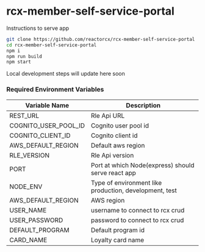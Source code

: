 # rcx-member-self-service-portal

Instructions to serve app
```sh
git clone https://github.com/reactorcx/rcx-member-self-service-portal
cd rcx-member-self-service-portal
npm i
npm run build
npm start
```
Local development steps will update here soon

### Required Environment Variables
|Variable Name| Description|
|-------------|------------|
|REST_URL| Rle Api URL|
|COGNITO_USER_POOL_ID| Cognito user pool id |
|COGNITO_CLIENT_ID| Cognito client id |
|AWS_DEFAULT_REGION| Default aws region |
|RLE_VERSION| Rle Api version|
|PORT| Port at which Node(express) should serve react app|
|NODE_ENV| Type of environment like production, development, test |
|AWS_DEFAULT_REGION| AWS region |
|USER_NAME| username to connect to rcx crud |
|USER_PASSWORD| password to connect to rcx crud |
|DEFAULT_PROGRAM| Default program id |
|CARD_NAME| Loyalty card name |

